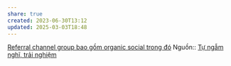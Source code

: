 ```yaml
---
share: true
created: 2023-06-30T13:12
updated: 2025-03-03T18:48
---
```

[Referral channel group bao gồm organic social trong đó](./Referral%20channel%20group%20bao%20g%E1%BB%93m%20organic%20social%20trong%20%C4%91%C3%B3.md)
Nguồn:: [Tự ngẫm nghĩ, trải nghiệm](../../../../%E2%9C%8D%EF%B8%8FL%E1%BA%ADp%20tr%C3%ACnh/%CE%9E%20Ngu%E1%BB%93n%20v%C3%A0%20t%C3%A0i%20nguy%C3%AAn%20h%E1%BB%97%20tr%E1%BB%A3/%CE%9E%20Ngu%E1%BB%93n/T%E1%BB%B1%20ng%E1%BA%ABm%20ngh%C4%A9,%20tr%E1%BA%A3i%20nghi%E1%BB%87m.md)